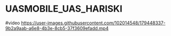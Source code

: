 # UASMOBILE_UAS_HARISKI
#video
https://user-images.githubusercontent.com/102014548/179448337-9b2a9aab-a6e8-4b3e-8cb5-37f3609efadd.mp4

